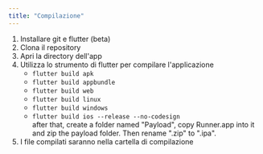 ```yaml
---
title: "Compilazione"
---
```


1. Installare git e flutter (beta)
2. Clona il repository
3. Apri la directory dell'app
4. Utilizza lo strumento di flutter per compilare l'applicazione
   - `flutter build apk`
   - `flutter build appbundle`
   - `flutter build web`
   - `flutter build linux`
   - `flutter build windows`
   - `flutter build ios --release --no-codesign`\
     after that, create a folder named "Payload", copy Runner.app into it and zip the payload folder. Then rename ".zip" to ".ipa".
5. I file compilati saranno nella cartella di compilazione
